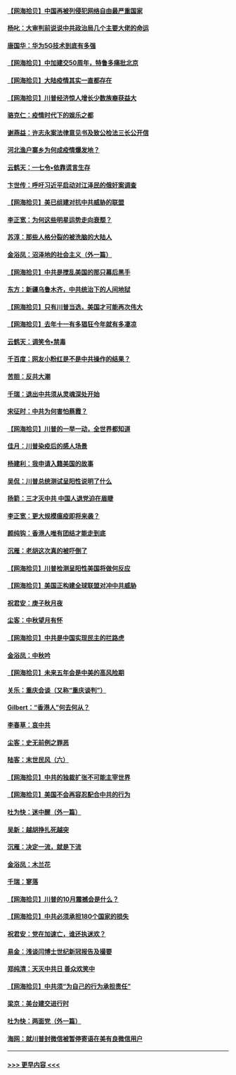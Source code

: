 #### [【网海拾贝】中国再被列侵犯网络自由最严重国家](../pages/nsc993/n12479643.md?t=10161602) 
#### [杨叱：大审判前说说中共政治局几个主要大佬的命运](../pages/nsc993/n12477527.md?t=10161602) 
#### [唐国华：华为5G技术到底有多强](../pages/nsc993/n12477483.md?t=10161602) 
#### [【网海拾贝】中加建交50周年，特鲁多痛批北京](../pages/nsc993/n12476892.md?t=10161602) 
#### [【网海拾贝】大陆疫情其实一直都存在](../pages/nsc993/n12473948.md?t=10161602) 
#### [【网海拾贝】川普经济惊人增长少数族裔获益大](../pages/nsc993/n12471565.md?t=10161602) 
#### [骆克仁：疫情时代下的娱乐之都](../pages/nsc993/n12471312.md?t=10161602) 
#### [谢燕益：许志永案法律意见书及致公检法三长公开信](../pages/nsc993/n12470870.md?t=10161602) 
#### [河北渔户寨乡为何成疫情爆发地？](../pages/nsc993/n12464936.md?t=10161602) 
#### [云鹤天：一七令▪依靠谎言生存](../pages/nsc993/n12470034.md?t=10161602) 
#### [卞世传：呼吁习近平启动对江泽民的俄奸案调查](../pages/nsc993/n12469722.md?t=10161602) 
#### [【网海拾贝】美已组建对抗中共威胁的联盟](../pages/nsc993/n12469018.md?t=10161602) 
#### [李正宽：为何这些明星运势走向衰颓？](../pages/nsc993/n12468730.md?t=10161602) 
#### [苏淳：那些人格分裂的被洗脑的大陆人](../pages/nsc993/n12467858.md?t=10161602) 
#### [金浴凤：沼泽地的社会主义（外一篇）](../pages/nsc993/n12467792.md?t=10161602) 
#### [【网海拾贝】中共是搅乱美国的那只幕后黑手](../pages/nsc993/n12467700.md?t=10161602) 
#### [东方：新疆乌鲁木齐，中共统治下的人间地狱](../pages/nsc993/n12466075.md?t=10161602) 
#### [【网海拾贝】只有川普当选，美国才可能再次伟大](../pages/nsc993/n12466013.md?t=10161602) 
#### [【网海拾贝】去年十一有多猖狂今年就有多凄凉](../pages/nsc993/n12463649.md?t=10161602) 
#### [云鹤天：调笑令▪禁毒](../pages/nsc993/n12462975.md?t=10161602) 
#### [千百度：网友小粉红是不是中共操作的结果？](../pages/nsc993/n12461025.md?t=10161602) 
#### [苦胆：反共大潮](../pages/nsc993/n12459469.md?t=10161602) 
#### [千瑞：退出中共须从灵魂深处开始](../pages/nsc993/n12459437.md?t=10161602) 
#### [宋征时：中共为何害怕蔡霞？](../pages/nsc993/n12459097.md?t=10161602) 
#### [【网海拾贝】川普的一举一动，全世界都知道](../pages/nsc993/n12458825.md?t=10161602) 
#### [佳月：川普染疫后的感人场景](../pages/nsc993/n12456994.md?t=10161602) 
#### [杨建利：我申请入籍美国的故事](../pages/nsc993/n12455635.md?t=10161602) 
#### [吴侃：川普总统测试呈阳性说明了什么](../pages/nsc993/n12451869.md?t=10161602) 
#### [扬箭：三才灭中共 中国人退党迫在眉睫](../pages/nsc993/n12451842.md?t=10161602) 
#### [李正宽：更大规模瘟疫即将来袭？](../pages/nsc993/n12451455.md?t=10161602) 
#### [颜纯钩：香港人唯有团结才能走到底](../pages/nsc993/n12450870.md?t=10161602) 
#### [沉雁：老胡这次真的被吓倒了](../pages/nsc993/n12449796.md?t=10161602) 
#### [【网海拾贝】川普检测呈阳性美国将做何反应](../pages/nsc993/n12449042.md?t=10161602) 
#### [【网海拾贝】美国正构建全球联盟对冲中共威胁](../pages/nsc993/n12446580.md?t=10161602) 
#### [祝君安：庚子秋月夜](../pages/nsc993/n12445870.md?t=10161602) 
#### [尘客：中秋望月有怀](../pages/nsc993/n12444632.md?t=10161602) 
#### [【网海拾贝】中共是中国实现民主的拦路虎](../pages/nsc993/n12443573.md?t=10161602) 
#### [金浴凤：中秋吟](../pages/nsc993/n12441773.md?t=10161602) 
#### [【网海拾贝】未来五年会是中美的高风险期](../pages/nsc993/n12440760.md?t=10161602) 
#### [关乐：重庆会谈（又称“重庆谈判”）](../pages/nsc993/n12437525.md?t=10161602) 
#### [Gilbert：“香港人”何去何从？](../pages/nsc993/n12435894.md?t=10161602) 
#### [李春草：哀中共](../pages/nsc993/n12435874.md?t=10161602) 
#### [尘客：史无前例之罪恶](../pages/nsc993/n12435762.md?t=10161602) 
#### [陆客：末世民风（六）](../pages/nsc993/n12435354.md?t=10161602) 
#### [【网海拾贝】中共的独裁扩张不可能主宰世界](../pages/nsc993/n12435151.md?t=10161602) 
#### [【网海拾贝】美国不会再容忍配合中共的行为](../pages/nsc993/n12433808.md?t=10161602) 
#### [吐为快：迷中醒（外一篇）](../pages/nsc993/n12433585.md?t=10161602) 
#### [吴新：越胡挣扎死越突](../pages/nsc993/n12433562.md?t=10161602) 
#### [沉雁：决定一流，就是下流](../pages/nsc993/n12432128.md?t=10161602) 
#### [金浴凤：木兰花](../pages/nsc993/n12432124.md?t=10161602) 
#### [千瑞：寥落](../pages/nsc993/n12432071.md?t=10161602) 
#### [【网海拾贝】川普的10月震撼会是什么？](../pages/nsc993/n12431624.md?t=10161602) 
#### [【网海拾贝】中共必须承担180个国家的损失](../pages/nsc993/n12428893.md?t=10161602) 
#### [祝君安：党在加速亡，谁还执迷欢？](../pages/nsc993/n12428652.md?t=10161602) 
#### [易金：浅谈闫博士世纪新冠报告及撮要](../pages/nsc993/n12426822.md?t=10161602) 
#### [郑纯清：天灭中共日 善众欢笑中](../pages/nsc993/n12426784.md?t=10161602) 
#### [【网海拾贝】中共须“为自己的行为承担责任”](../pages/nsc993/n12426067.md?t=10161602) 
#### [梁京：美台建交进行时](../pages/nsc993/n12424066.md?t=10161602) 
#### [吐为快：两面党（外一篇）](../pages/nsc993/n12424043.md?t=10161602) 
#### [海网：就川普封微信被暂停寄语在美有良微信用户](../pages/nsc993/n12424021.md?t=10161602) 

----
#### [ >>> 更早内容 <<< ](../indexes/nsc993-earlier.md)
